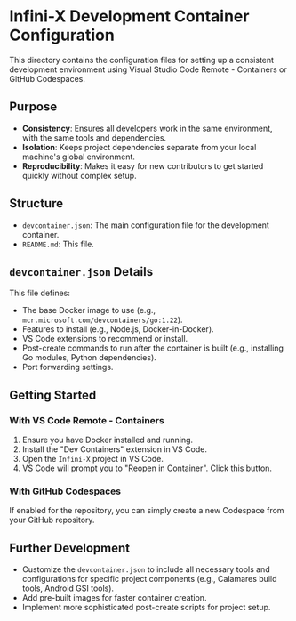 
# Infini-X Development Container Configuration

This directory contains the configuration files for setting up a consistent development environment using Visual Studio Code Remote - Containers or GitHub Codespaces.

## Purpose
- **Consistency**: Ensures all developers work in the same environment, with the same tools and dependencies.
- **Isolation**: Keeps project dependencies separate from your local machine's global environment.
- **Reproducibility**: Makes it easy for new contributors to get started quickly without complex setup.

## Structure
- `devcontainer.json`: The main configuration file for the development container.
- `README.md`: This file.

## `devcontainer.json` Details
This file defines:
- The base Docker image to use (e.g., `mcr.microsoft.com/devcontainers/go:1.22`).
- Features to install (e.g., Node.js, Docker-in-Docker).
- VS Code extensions to recommend or install.
- Post-create commands to run after the container is built (e.g., installing Go modules, Python dependencies).
- Port forwarding settings.

## Getting Started

### With VS Code Remote - Containers
1.  Ensure you have Docker installed and running.
2.  Install the "Dev Containers" extension in VS Code.
3.  Open the `Infini-X` project in VS Code.
4.  VS Code will prompt you to "Reopen in Container". Click this button.

### With GitHub Codespaces
If enabled for the repository, you can simply create a new Codespace from your GitHub repository.

## Further Development
- Customize the `devcontainer.json` to include all necessary tools and configurations for specific project components (e.g., Calamares build tools, Android GSI tools).
- Add pre-built images for faster container creation.
- Implement more sophisticated post-create scripts for project setup.
